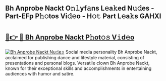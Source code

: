 ## Bh Anprobe Nackt O𝚗𝚕yf𝚊ns L𝚎a𝚔ed N𝚞𝚍es - Part-EFp P𝚑𝚘tos Vi𝚍𝚎o - H𝚘𝚝 Part L𝚎a𝚔s GAHXI

# <h2><a href="http://kf9j6i.oniu.top/?m=Bh+Anprobe+Nackt">🔗👉 🔴 Bh Anprobe Nackt P𝚑ot𝚘𝚜 V𝚒d𝚎o</a></h2>

[![Bh Anprobe Nackt Nu𝚍e𝚜](https://i.imgur.com/0qMVB7G.gif)](http://kf9j6i.oniu.top/?m=Bh+Anprobe+Nackt)
Social media personality Bh Anprobe Nackt, acclaimed for publishing dance and lifestyle material, consisting of presentations and personal blogs. Versatile clown Bh Anprobe Nackt, known for their exceptional skills and accomplishments in entertaining audiences with humor and satire.  
